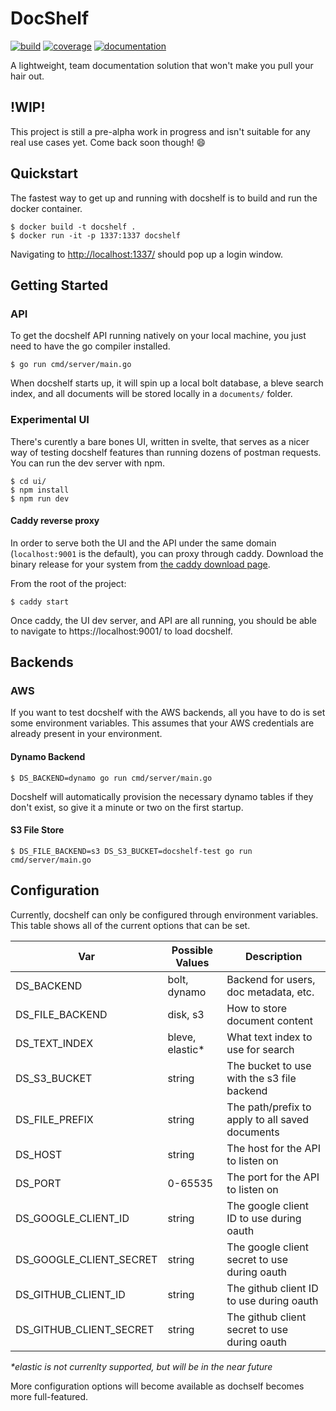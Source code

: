 # DocShelf
[![build](https://gitlab.com/docshelf/docshelf/badges/master/build.svg?job=test)](https://gitlab.com/docshelf/docshelf/pipelines) [![coverage](https://gitlab.com/docshelf/docshelf/badges/master/coverage.svg?job=test)](https://docshelf.gitlab.io/docshelf)
[![documentation](https://godoc.org/github.com/docshelf/docshelf?status.svg)](http://godoc.org/github.com/docshelf/docshelf)

A lightweight, team documentation solution that won't make you pull your hair out.

## !WIP!
This project is still a pre-alpha work in progress and isn't suitable for any real use cases yet. Come back soon though! :smile:

## Quickstart
The fastest way to get up and running with docshelf is to build and run the docker container.
```
$ docker build -t docshelf .
$ docker run -it -p 1337:1337 docshelf
```
Navigating to [http://localhost:1337/](http://localhost:1337/) should pop up a login window.

## Getting Started
### API
To get the docshelf API running natively on your local machine, you just need to have the go compiler installed.
```
$ go run cmd/server/main.go
```
When docshelf starts up, it will spin up a local bolt database, a bleve search index, and all documents will be stored locally in a `documents/` folder.

### Experimental UI
There's curently a bare bones UI, written in svelte, that serves as a nicer way of testing docshelf features than running dozens of postman requests. You can run the dev server with npm.

```
$ cd ui/
$ npm install
$ npm run dev
```

#### Caddy reverse proxy
In order to serve both the UI and the API under the same domain (`localhost:9001` is the default), you can proxy through caddy. Download the binary release for your system from [the caddy download page](https://caddyserver.com/download).

From the root of the project:
```
$ caddy start
```

Once caddy, the UI dev server, and API are all running, you should be able to navigate to https://localhost:9001/ to load docshelf.

## Backends
### AWS
If you want to test docshelf with the AWS backends, all you have to do is set some environment variables. This assumes that your AWS credentials are already present in your environment.

#### Dynamo Backend
```
$ DS_BACKEND=dynamo go run cmd/server/main.go
```
Docshelf will automatically provision the necessary dynamo tables if they don't exist, so give it a minute or two on the first startup.


#### S3 File Store
```
$ DS_FILE_BACKEND=s3 DS_S3_BUCKET=docshelf-test go run cmd/server/main.go
```

## Configuration
Currently, docshelf can only be configured through environment variables. This table shows all of the current options that can be set.

| Var                     | Possible Values  | Description                                     |
|-------------------------|------------------|-------------------------------------------------|
| DS_BACKEND              | bolt, dynamo     | Backend for users, doc metadata, etc.           |
| DS_FILE_BACKEND         | disk, s3         | How to store document content                   |
| DS_TEXT_INDEX           | bleve, elastic\* | What text index to use for search               |
| DS_S3_BUCKET            | string           | The bucket to use with the s3 file backend      |
| DS_FILE_PREFIX          | string           | The path/prefix to apply to all saved documents |
| DS_HOST                 | string           | The host for the API to listen on               |
| DS_PORT                 | 0-65535          | The port for the API to listen on               |
| DS_GOOGLE_CLIENT_ID     | string           | The google client ID to use during oauth        |
| DS_GOOGLE_CLIENT_SECRET | string           | The google client secret to use during oauth    |
| DS_GITHUB_CLIENT_ID     | string           | The github client ID to use during oauth        |
| DS_GITHUB_CLIENT_SECRET | string           | The github client secret to use during oauth    |

_\*elastic is not currenlty supported, but will be in the near future_

More configuration options will become available as dochself becomes more full-featured.

